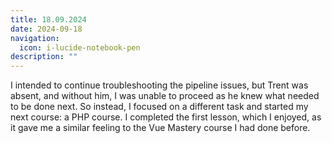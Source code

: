 ```yaml
---
title: 18.09.2024
date: 2024-09-18
navigation:
  icon: i-lucide-notebook-pen
description: ""
---
```


I intended to continue troubleshooting the pipeline issues, but Trent was absent, and without him, I was unable to proceed as he knew what needed to be done next. So instead, I focused on a different task and started my next course: a PHP course. I completed the first lesson, which I enjoyed, as it gave me a similar feeling to the Vue Mastery course I had done before.

